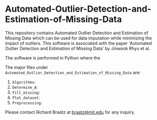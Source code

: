 # Automated-Outlier-Detection-and-Estimation-of-Missing-Data

This repository contains Automated Outlier Detection and Estimation of Missing Data which can be used for data imputation while minimizing the impact of outliers.
This software is associated with the paper 'Automated Outlier Detection and Estimation of Missing Data' by Jinwook Rhyu et al.

The software is performed in Python where the 


The major files under `Automated_Outlier_Detection_and_Estimation_of_Missing_Data` are:
1. `Algorithms`:
2. `Determine_A`:
3. `Fill_missing`:
4. `Plot_dataset`:
5. `Preprocessing`:

Please contact Richard Braatz at braatz@mit.edu for any inquiry. 
